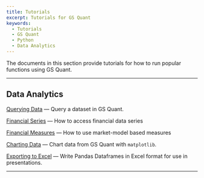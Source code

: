 ```yaml
---
title: Tutorials
excerpt: Tutorials for GS Quant
keywords:
  - Tutorials
  - GS Quant
  - Python
  - Data Analytics
---
```


The documents in this section provide tutorials for how to run popular functions using GS Quant.

---

## Data Analytics

[Querying Data](/gsquant/tutorials/Data-Analytics/1-querying-data) — Query a dataset in GS Quant.

[Financial Series](/gsquant/tutorials/Data-Analytics/2-financial-series) — How to access financial data series

[Financial Measures](/gsquant/tutorials/Data-Analytics/3-financial-measures) — How to use market-model based measures

[Charting Data](/gsquant/tutorials/Data-Analytics/4-charting-data) — Chart data from GS Quant with `matplotlib`.

[Exporting to Excel](/gsquant/tutorials/Data-Analytics/5-exporting-data) — Write Pandas Dataframes in Excel format for use in presentations.

---
